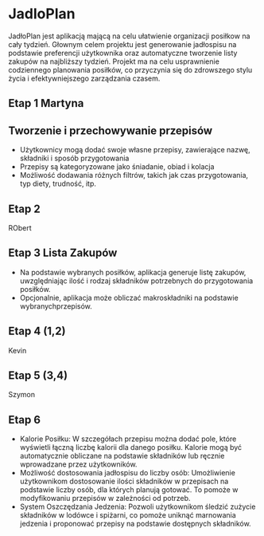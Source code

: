 # JadloPlan
JadłoPlan jest aplikacją mającą na celu ułatwienie organizacji posiłkow na cały tydzień.
Głownym celem projektu jest generowanie jadłospisu na podstawie preferencji użytkownika oraz automatyczne tworzenie listy zakupów na najbliższy tydzień.
Projekt ma na celu usprawnienie codziennego planowania posiłków, co przyczynia się do zdrowszego stylu życia i efektywniejszego zarządzania czasem.
## Etap 1 Martyna
## Tworzenie i przechowywanie przepisów
* Użytkownicy mogą dodać swoje własne przepisy, zawierające nazwę, składniki i sposób przygotowania
* Przepisy są kategoryzowane jako śniadanie, obiad i kolacja
* Możliwość dodawania różnych filtrów, takich jak czas przygotowania, typ diety, trudność, itp.

## Etap 2
RObert

## Etap 3 Lista Zakupów
* Na podstawie wybranych posiłków, aplikacja generuje listę zakupów, uwzględniając ilość i rodzaj składników potrzebnych do przygotowania posiłków. 
* Opcjonalnie, aplikacja może obliczać makroskładniki na podstawie wybranychprzepisów.

## Etap 4 (1,2)
Kevin
## Etap 5 (3,4)
Szymon
## Etap 6
* Kalorie Posiłku: W szczegółach przepisu można dodać pole, które wyświetli łączną liczbę kalorii dla danego posiłku. Kalorie mogą być automatycznie obliczane na podstawie składników lub ręcznie wprowadzane przez użytkowników.
* Możliwość dostosowania jadłospisu do liczby osób: Umożliwienie użytkownikom dostosowanie ilości składników w przepisach na podstawie liczby osób, dla których planują gotować. To pomoże w modyfikowaniu przepisów w zależności od potrzeb.
* System Oszczędzania Jedzenia: Pozwoli użytkownikom śledzić zużycie składników w lodówce i spiżarni, co pomoże uniknąć marnowania jedzenia i proponować przepisy na podstawie dostępnych składników.

